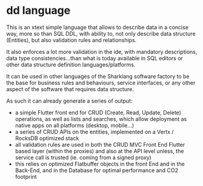# dd language

This is an xtext simple language that allows to describe data in a concise way, more so than SQL DDL, with ability to, not only describe data structure (Entities), but also validation rules and relationships.

It also enforces a lot more validation in the ide, with mandatory descriptions, data type consistencies...than what is today available in SQL editors or other data structure definition languages/platforms.

It  can be used in other languages of the Sharklang software factory to be the base for business rules and behaviours, service interfaces, or any other aspect of the software that requires data structure.

As such it can already generate a series of output:

- a simple Flutter front end for CRUD (Create, Read, Update, Delete) operations, as well as lists and searches, which allow deployment as native apps on all platforms (desktop, mobile...)
- a series of CRUD APIs on the entities, implemented on a Vertx / RocksDB optimized stack
- all validation rules are used in both the CRUD MVC Front End Flutter based layer (within the proxies) and also at the API level unless, the service call is trusted (ie. coming from a signed proxy)
- this relies on optimized Flatbuffer objects in the front End and in the Back-End, and in the Database for optimal performance and CO2 footprint 
